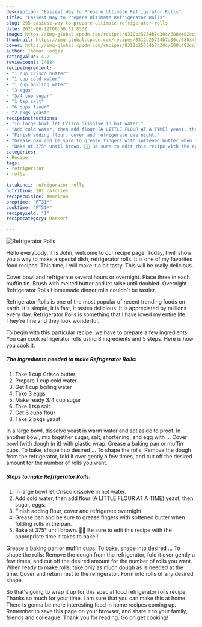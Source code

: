 ```yaml
---
description: "Easiest Way to Prepare Ultimate Refrigerator Rolls"
title: "Easiest Way to Prepare Ultimate Refrigerator Rolls"
slug: 295-easiest-way-to-prepare-ultimate-refrigerator-rolls
date: 2021-06-12T06:50:31.833Z
image: https://img-global.cpcdn.com/recipes/8312b25734b7d30c/680x482cq70/refrigerator-rolls-recipe-main-photo.jpg
thumbnail: https://img-global.cpcdn.com/recipes/8312b25734b7d30c/680x482cq70/refrigerator-rolls-recipe-main-photo.jpg
cover: https://img-global.cpcdn.com/recipes/8312b25734b7d30c/680x482cq70/refrigerator-rolls-recipe-main-photo.jpg
author: Thomas Hodges
ratingvalue: 4.2
reviewcount: 14884
recipeingredient:
- "1 cup Crisco butter"
- "1 cup cold water"
- "1 cup boiling water"
- "3 eggs"
- "3/4 cup sugar"
- "1 tsp salt"
- "6 cups flour"
- "2 pkgs yeast"
recipeinstructions:
- "In large bowl let Crisco dissolve in hot water."
- "Add cold water, then add flour (A LITTLE FLOUR AT A TIME) yeast, then sugar, eggs."
- "Finish adding flour, cover and refrigerate overnight."
- "Grease pan and be sure to grease fingers with softened butter when folding rolls in the pan."
- "Bake at 375° until brown. 🤨🤔 Be sure to edit this recipe with the appropriate time it takes to bake!!"
categories:
- Recipe
tags:
- refrigerator
- rolls

katakunci: refrigerator rolls 
nutrition: 201 calories
recipecuisine: American
preptime: "PT31M"
cooktime: "PT51M"
recipeyield: "1"
recipecategory: Dessert

---
```



![Refrigerator Rolls](https://img-global.cpcdn.com/recipes/8312b25734b7d30c/680x482cq70/refrigerator-rolls-recipe-main-photo.jpg)

Hello everybody, it is John, welcome to our recipe page. Today, I will show you a way to make a special dish, refrigerator rolls. It is one of my favorites food recipes. This time, I will make it a bit tasty. This will be really delicious.

Cover bowl and refrigerate several hours or overnight. Place three in each muffin tin. Brush with melted butter and let raise until doubled. Overnight Refrigerator Rolls Homemade dinner rolls couldn&#39;t be tastier.

Refrigerator Rolls is one of the most popular of recent trending foods on earth. It's simple, it is fast, it tastes delicious. It is appreciated by millions every day. Refrigerator Rolls is something that I have loved my entire life. They're fine and they look wonderful.


To begin with this particular recipe, we have to prepare a few ingredients. You can cook refrigerator rolls using 8 ingredients and 5 steps. Here is how you cook it.

<!--inarticleads1-->

##### The ingredients needed to make Refrigerator Rolls:

1. Take 1 cup Crisco butter
1. Prepare 1 cup cold water
1. Get 1 cup boiling water
1. Take 3 eggs
1. Make ready 3/4 cup sugar
1. Take 1 tsp salt
1. Get 6 cups flour
1. Take 2 pkgs yeast


In a large bowl, dissolve yeast in warm water and set aside to proof. In another bowl, mix together sugar, salt, shortening, and egg with … Cover bowl (with dough in it) with plastic wrap. Grease a baking pan or muffin cups. To bake, shape into desired … To shape the rolls: Remove the dough from the refrigerator, fold it over gently a few times, and cut off the desired amount for the number of rolls you want. 

<!--inarticleads2-->

##### Steps to make Refrigerator Rolls:

1. In large bowl let Crisco dissolve in hot water.
1. Add cold water, then add flour (A LITTLE FLOUR AT A TIME) yeast, then sugar, eggs.
1. Finish adding flour, cover and refrigerate overnight.
1. Grease pan and be sure to grease fingers with softened butter when folding rolls in the pan.
1. Bake at 375° until brown. 🤨🤔 Be sure to edit this recipe with the appropriate time it takes to bake!!


Grease a baking pan or muffin cups. To bake, shape into desired … To shape the rolls: Remove the dough from the refrigerator, fold it over gently a few times, and cut off the desired amount for the number of rolls you want. When ready to make rolls, take only as much dough as is needed at the time. Cover and return rest to the refrigerator. Form into rolls of any desired shape. 

So that's going to wrap it up for this special food refrigerator rolls recipe. Thanks so much for your time. I am sure that you can make this at home. There is gonna be more interesting food in home recipes coming up. Remember to save this page on your browser, and share it to your family, friends and colleague. Thank you for reading. Go on get cooking!
